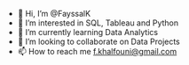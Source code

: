 - 👋 Hi, I’m @FayssalK
- 👀 I’m interested in SQL, Tableau and Python
- 🌱 I’m currently learning Data Analytics
- 💞️ I’m looking to collaborate on Data Projects
- 📫 How to reach me f.khalfouni@gmail.com

<!---
FayssalK/FayssalK is a ✨ special ✨ repository because its `README.md` (this file) appears on your GitHub profile.
You can click the Preview link to take a look at your changes.
--->
